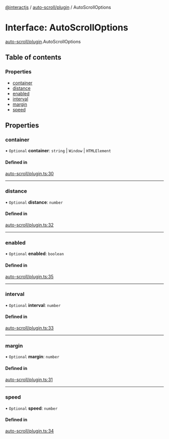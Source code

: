 [@interactjs](../README.md) / [auto-scroll/plugin](../modules/auto_scroll_plugin.md) / AutoScrollOptions

# Interface: AutoScrollOptions

[auto-scroll/plugin](../modules/auto_scroll_plugin.md).AutoScrollOptions

## Table of contents

### Properties

- [container](auto_scroll_plugin.AutoScrollOptions.md#container)
- [distance](auto_scroll_plugin.AutoScrollOptions.md#distance)
- [enabled](auto_scroll_plugin.AutoScrollOptions.md#enabled)
- [interval](auto_scroll_plugin.AutoScrollOptions.md#interval)
- [margin](auto_scroll_plugin.AutoScrollOptions.md#margin)
- [speed](auto_scroll_plugin.AutoScrollOptions.md#speed)

## Properties

### container

• `Optional` **container**: `string` \| `Window` \| `HTMLElement`

#### Defined in

[auto-scroll/plugin.ts:30](https://github.com/taye/interact.js/blob/f56f1fa2/packages/@interactjs/auto-scroll/plugin.ts#L30)

___

### distance

• `Optional` **distance**: `number`

#### Defined in

[auto-scroll/plugin.ts:32](https://github.com/taye/interact.js/blob/f56f1fa2/packages/@interactjs/auto-scroll/plugin.ts#L32)

___

### enabled

• `Optional` **enabled**: `boolean`

#### Defined in

[auto-scroll/plugin.ts:35](https://github.com/taye/interact.js/blob/f56f1fa2/packages/@interactjs/auto-scroll/plugin.ts#L35)

___

### interval

• `Optional` **interval**: `number`

#### Defined in

[auto-scroll/plugin.ts:33](https://github.com/taye/interact.js/blob/f56f1fa2/packages/@interactjs/auto-scroll/plugin.ts#L33)

___

### margin

• `Optional` **margin**: `number`

#### Defined in

[auto-scroll/plugin.ts:31](https://github.com/taye/interact.js/blob/f56f1fa2/packages/@interactjs/auto-scroll/plugin.ts#L31)

___

### speed

• `Optional` **speed**: `number`

#### Defined in

[auto-scroll/plugin.ts:34](https://github.com/taye/interact.js/blob/f56f1fa2/packages/@interactjs/auto-scroll/plugin.ts#L34)
